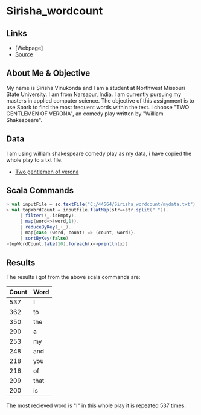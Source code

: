 # Sirisha_wordcount

## Links
- [Webpage]
- [Source](https://github.com/S530491/Sirisha_wordcount "Sirisha Spark Project Source")

## About Me & Objective
My name is Sirisha Vinukonda and I am a student at Northwest Missouri State University. I am from Narsapur, India. I am currently pursuing my masters in applied computer science. The objective of this assignment is to use Spark to find the most frequent words within the text. I choose "TWO GENTLEMEN OF VERONA", an comedy play written by "William Shakespeare".

## Data
I am using william shakespeare comedy play as my data, i have copied the whole play to a txt file.
- [Two gentlemen of verona](http://shakespeare.mit.edu/two_gentlemen/full.html "Website With Full Text")

## Scala Commands
```Scala
> val inputFile = sc.textFile("C:/44564/Sirisha_wordcount/mydata.txt")
> val topWordCount = inputfile.flatMap(str=>str.split(" ")).
     | filter(!_.isEmpty).
     | map(word=>(word,1)).
     | reduceByKey(_+_).
     | map{case (word, count) => (count, word)}.
     | sortByKey(false)
>topWordCount.take(10).foreach(x=>println(x))
```

## Results
The results i got from the above scala commands are:  

| Count | Word |
|-------|------|
| 537   | I    |
| 362   | to   |
| 350   | the  |
| 290   | a    |
| 253   | my   |
| 248   | and  |
| 218   | you  |
| 216   | of   |
| 209   | that |
| 200   | is   |

The most recieved word is "I" in this whole play it is repeated 537 times.
